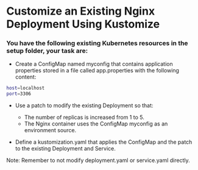 # Customize an Existing Nginx Deployment Using Kustomize

### You have the following existing Kubernetes resources in the setup folder, your task are:

- Create a ConfigMap named myconfig that contains application properties stored in a file called app.properties with the following content:

```bash
host=localhost
port=3306
```

- Use a patch to modify the existing Deployment so that:
  - The number of replicas is increased from 1 to 5.
  - The Nginx container uses the ConfigMap myconfig as an environment source.

- Define a kustomization.yaml that applies the ConfigMap and the patch to the existing Deployment and Service.

Note: Remember to not modify deployment.yaml or service.yaml directly.


